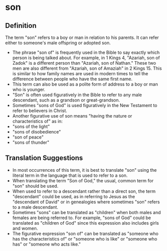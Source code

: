 # son

## Definition

The term "son" refers to a boy or man in relation to his parents. It can refer either to someone's male offspring or adopted son.

* The phrase "son of" is frequently used in the Bible to say exactly which person is being talked about. For example, in 1 Kings 4, "Azariah, son of Zadok" is a different person than "Azariah, son of Nathan." These two men are also different from "Azariah, son of Amaziah" in 2 Kings 15. This is similar to how family names are used in modern times to tell the difference between people who have the same first name.
* This term can also be used as a polite form of address to a boy or man who is younger.
* "Son" is often used figuratively in the Bible to refer to any male descendant, such as a grandson or great-grandson.
* Sometimes "sons of God" is used figuratively in the New Testament to refer to believers in Christ.
* Another figurative use of son means "having the nature or characteristics of" as in:
* "sons of the light"
* "sons of disobedience"
* "son of peace"
* "sons of thunder"


## Translation Suggestions



* In most occurrences of this term, it is best to translate "son" using the literal term in the language that is used to refer to a son.
* When translating the term "Son of God," the usual, common term for "son" should be used.
* When used to refer to a descendant rather than a direct son, the term "descendant" could be used, as in referring to Jesus as the "descendant of David" or in genealogies where sometimes "son" refers to a male descendant.
* Sometimes "sons" can be translated as "children" when both males and females are being referred to. For example, "sons of God" could be translated as "children of God" since this expression also includes girls and women.
* The figurative expression "son of" can be translated as "someone who has the characteristics of" or "someone who is like" or "someone who has" or "someone who acts like."